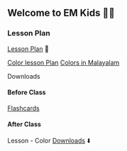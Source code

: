 ## Welcome to EM Kids 👦👧


### Lesson Plan

[Lesson Plan](https://www.eslkidstuff.com/esl-kids-lesson-plans.html) 🥳

[Color lesson Plan](https://www.eslkidstuff.com/lesson-plans/pdf/colors-lesson-plan.pdf)
[Colors in Malayalam](https://www.learnentry.com/english-malayalam/vocabulary/color-in-malayalam/)

Downloads
#### Before Class
[Flashcards](https://www.totcards.com/documents/free-colour-flashcards-pictures.pdf)
#### After Class
Lesson - Color [Downloads](https://www.eslkidstuff.com/Worksheets/PDF/CupCakeColorbpp.pdf) ⬇️
